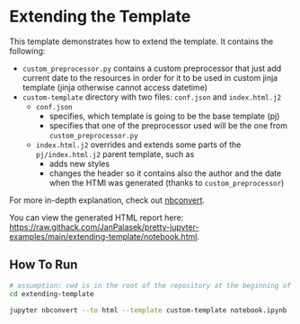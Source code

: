 # Extending the Template

This template demonstrates how to extend the template. It contains the following:

- `custom_preprocessor.py` contains a custom preprocessor that just add current date to the resources in order for it to be used in custom jinja template (jinja otherwise cannot access datetime)
- `custom-template` directory with two files: `conf.json` and `index.html.j2`
    - `conf.json`
        - specifies, which template is going to be the base template (pj)
        - specifies that one of the preprocessor used will be the one from `custom_preprocessor.py`
    - `index.html.j2` overrides and extends some parts of the `pj/index.html.j2` parent template, such as
        - adds new styles
        - changes the header so it contains also the author and the date when the HTMl was generated (thanks to `custom_preprocessor`)

For more in-depth explanation, check out [nbconvert](https://nbconvert.readthedocs.io/en/latest/).

You can view the generated HTML report here: https://raw.githack.com/JanPalasek/pretty-jupyter-examples/main/extending-template/notebook.html.

## How To Run

```sh
# assumption: cwd is in the root of the repository at the beginning of these commands
cd extending-template

jupyter nbconvert --to html --template custom-template notebook.ipynb
```
